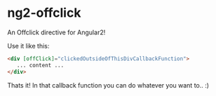 # ng2-offclick
An Offclick directive for Angular2!

Use it like this:

```HTML
<div [offClick]="clickedOutsideOfThisDivCallbackFunction">
   ... content ...
</div>
```

Thats it!
In that callback function you can do whatever you want to.. :)
